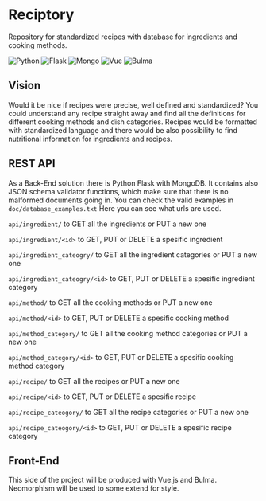 # Reciptory
Repository for standardized recipes with database for ingredients and cooking methods.

![Python](https://img.shields.io/badge/Python-v3.8.3-blue.svg?logo=python&longCache=true&logoColor=white&colorB=5e81ac&style=flat-square&colorA=4c566a)
![Flask](https://img.shields.io/badge/Flask-v1.1.2-blue.svg?longCache=true&logo=flask&style=flat-square&logoColor=white&colorB=5e81ac&colorA=4c566a)
![Mongo](https://img.shields.io/badge/Mongo-v4.2.6-blue.svg?longCache=true&logo=mongoDB&style=flat-square&logoColor=white&colorB=47A248&colorA=4c566a)
![Vue](https://img.shields.io/badge/Vue-v2.6.11-blue.svg?longCache=true&logo=vue.js&style=flat-square&logoColor=white&colorB=4FC08D&colorA=4c566a)
![Bulma](https://img.shields.io/badge/Bulma-v0.8.2-blue.svg?longCache=true&logo=bulma&style=flat-square&logoColor=white&colorB=00D1B2&colorA=4c566a)

## Vision
Would it be nice if recipes were precise, well defined and standardized? You could understand any recipe straight away and find all the definitions for different cooking methods and dish categories. Recipes would be formatted with standardized language and there would be also possibility to find nutritional information for ingredients and recipes.

## REST API
As a Back-End solution there is Python Flask with MongoDB. It contains also JSON schema validator functions, which make sure that there is no malformed documents going in. You can check the valid examples in `doc/database_examples.txt` Here you can see what urls are used.

`api/ingredient/` to GET all the ingredients or PUT a new one

`api/ingredient/<id>` to GET, PUT or DELETE a spesific ingredient

`api/ingredient_cateogry/` to GET all the ingredient categories or PUT a new one

`api/ingredient_cateogry/<id>` to GET, PUT or DELETE a spesific ingredient category

`api/method/` to GET all the cooking methods or PUT a new one

`api/method/<id>` to GET, PUT or DELETE a spesific cooking method

`api/method_category/` to GET all the cooking method categories or PUT a new one

`api/method_category/<id>` to GET, PUT or DELETE a spesific cooking method category

`api/recipe/` to GET all the recipes or PUT a new one

`api/recipe/<id>` to GET, PUT or DELETE a spesific recipe

`api/recipe_cateogory/` to GET all the recipe categories or PUT a new one

`api/recipe_cateogory/<id>` to GET, PUT or DELETE a spesific recipe category




## Front-End
This side of the project will be produced with Vue.js and Bulma. Neomorphism will be used to some extend for style.

